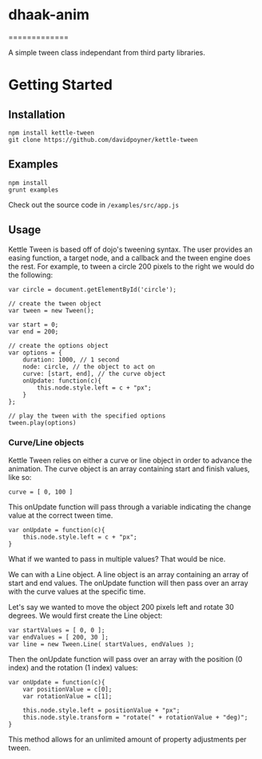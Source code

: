 # dhaak-anim
=============

A simple tween class independant from third party libraries.

# Getting Started

## Installation

```
npm install kettle-tween
git clone https://github.com/davidpoyner/kettle-tween
```

## Examples
```
npm install
grunt examples
```

Check out the source code in `/examples/src/app.js`


## Usage
Kettle Tween is based off of dojo's tweening syntax. The user provides
an easing function, a target node, and a callback and the tween engine
does the rest. For example, to tween a circle 200 pixels to the right we
would do the following:

```
var circle = document.getElementById('circle');

// create the tween object
var tween = new Tween();

var start = 0;
var end = 200;

// create the options object
var options = {
	duration: 1000, // 1 second
	node: circle, // the object to act on
	curve: [start, end], // the curve object
	onUpdate: function(c){
		this.node.style.left = c + "px";
	}
};

// play the tween with the specified options
tween.play(options)

```

### Curve/Line objects
Kettle Tween relies on either a curve or line object in order to advance the animation. The curve object is an array containing start and finish values, like so:

`curve = [ 0, 100 ]`

This onUpdate function will pass through a variable indicating the change value at the correct tween time.

```
var onUpdate = function(c){
	this.node.style.left = c + "px";
}
```

What if we wanted to pass in multiple values? That would be nice.

We can with a Line object. A line object is an array containing an array of start and end values. The onUpdate function will then pass over an array with the curve values at the specific time.

Let's say we wanted to move the object 200 pixels left and rotate 30 degrees. We would first create the Line object:

```
var startValues = [ 0, 0 ];
var endValues = [ 200, 30 ];
var line = new Tween.Line( startValues, endValues );
```

Then the onUpdate function will pass over an array with the position (0 index) and the rotation (1 index) values:

```
var onUpdate = function(c){
	var positionValue = c[0];
	var rotationValue = c[1];
	
	this.node.style.left = positionValue + "px";
	this.node.style.transform = "rotate(" + rotationValue + "deg)";
}
```

This method allows for an unlimited amount of property adjustments per tween.

